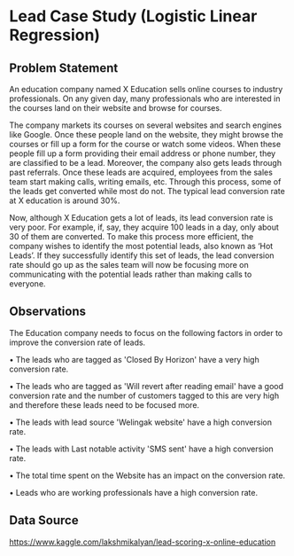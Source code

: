 # Lead Case Study (Logistic Linear Regression)

## Problem Statement
An education company named X Education sells online courses to industry professionals. On any given day, many professionals who are interested in the courses land on their website and browse for courses. 

The company markets its courses on several websites and search engines like Google. Once these people land on the website, they might browse the courses or fill up a form for the course or watch some videos. When these people fill up a form providing their email address or phone number, they are classified to be a lead. Moreover, the company also gets leads through past referrals. Once these leads are acquired, employees from the sales team start making calls, writing emails, etc. Through this process, some of the leads get converted while most do not. The typical lead conversion rate at X education is around 30%. 

Now, although X Education gets a lot of leads, its lead conversion rate is very poor. For example, if, say, they acquire 100 leads in a day, only about 30 of them are converted. To make this process more efficient, the company wishes to identify the most potential leads, also known as ‘Hot Leads’. If they successfully identify this set of leads, the lead conversion rate should go up as the sales team will now be focusing more on communicating with the potential leads rather than making calls to everyone.

## Observations
The Education company needs to focus on the following factors in order to improve the conversion rate of leads.

• The leads who are tagged as 'Closed By Horizon' have a very high conversion rate.

• The leads who are tagged as 'Will revert after reading email' have a good conversion rate and the number of customers tagged to this are very high and therefore these leads need to be focused more.

• The leads with lead source 'Welingak website' have a high conversion rate.

• The leads with Last notable activity 'SMS sent' have a high conversion rate.

• The total time spent on the Website has an impact on the conversion rate.

• Leads who are working professionals have a high conversion rate.

## Data Source

https://www.kaggle.com/lakshmikalyan/lead-scoring-x-online-education


